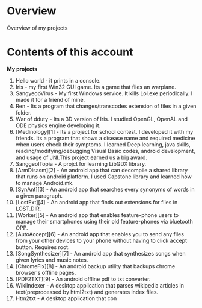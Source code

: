 # Overview
Overview of my projects

# Contents of this account


**My projects**

 1. Hello world - it prints in a console.
 2. Iris - my first Win32 GUI game. Its a game that flies an warplane.
 3. SangyeopVirus - My first Windows service. It kills Lol.exe periodically. I made it for a friend of mine.
 4. Ren - Its a program that changes/transcodes extension of files in a given folder.
 5. War of dduty - Its a 3D version of Iris. I studied OpenGL, OpenAL and ODE physics engine developing it.
 6. [Medinology][1] - Its a project for school contest. I developed it with my friends. Its a program that shows a disease name and required medicine when users check their symptoms. I learned Deep learning, java skills, reading/modifying/debugging Visual Basic codes, android development, and usage of JNI.This project earned us a big award.
 7. SanggeolTopia - A projct for learning LibGDX library.
 8. [ArmDisasm][2] - An android app that can decompile a shared library that runs on android platform. I used Capstone library and learned how to manage Android.mk.
 9. [SynAnt][3] - An android app that searches every synonyms of words in a given paragraph.
 10. [LostExt][4] - An android app that finds out extensions for files in LOST.DIR.
 11. [Worker][5] - An android app that enables feature-phone users to manage their smartphones using their old feature-phones via bluetooth OPP.
 12. [AutoAccept][6] - An android app that enables you to send any files from your  other devices to your phone without having to click accept button. Requires root.
 13. [SongSynthesizer][7] - An android app that synthesizes songs when given lyrics and music notes.
 14. [ChromeFix][8] - An android backup utility that backups chrome browser's offline pages.
 15. [PDF2TXT][9] - An android offline pdf to txt converter.
 16. WikiIndexer - A desktop application that parses wikipedia articles in text(preprocessed by html2txt) and generates index files.
 17. Htm2txt - A desktop application that con
